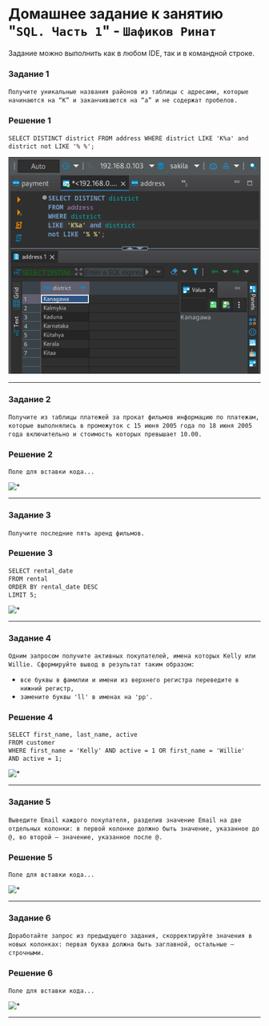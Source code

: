 # Домашнее задание к занятию "`SQL. Часть 1`" - `Шафиков Ринат`

Задание можно выполнить как в любом IDE, так и в командной строке.

### Задание 1

`Получите уникальные названия районов из таблицы с адресами, которые начинаются на “K” и заканчиваются на “a” и не содержат пробелов.`

### Решение 1

```
SELECT DISTINCT district FROM address WHERE district LIKE 'K%a' and district not LIKE '% %';
```

![district_K_a](img/district_K_a.png)

---

### Задание 2

`Получите из таблицы платежей за прокат фильмов информацию по платежам, которые выполнялись в промежуток с 15 июня 2005 года по 18 июня 2005 года включительно и стоимость которых превышает 10.00.`

### Решение 2

```
Поле для вставки кода...

```

![*](img/*.png)

---

### Задание 3

`Получите последние пять аренд фильмов.`

### Решение 3

```
SELECT rental_date
FROM rental
ORDER BY rental_date DESC
LIMIT 5;
```

![*](SELECT_rental_date_LIMIT_5/SELECT_rental_date_LIMIT_5.png)

---

### Задание 4

`Одним запросом получите активных покупателей, имена которых Kelly или Willie. Сформируйте вывод в результат таким образом:`

- `все буквы в фамилии и имени из верхнего регистра переведите в нижний регистр,`
- `замените буквы 'll' в именах на 'pp'.`

### Решение 4

```
SELECT first_name, last_name, active 
FROM customer
WHERE first_name = 'Kelly' AND active = 1 OR first_name = 'Willie'  AND active = 1;
```

![*](img/*.png)

---

### Задание 5

`Выведите Email каждого покупателя, разделив значение Email на две отдельных колонки: в первой колонке должно быть значение, указанное до @, во второй — значение, указанное после @.`

### Решение 5

```
Поле для вставки кода...
```

![*](img/*.png)

---

### Задание 6

`Доработайте запрос из предыдущего задания, скорректируйте значения в новых колонках: первая буква должна быть заглавной, остальные — строчными.`

### Решение 6

```
Поле для вставки кода...
```

![*](img/*.png)

---
